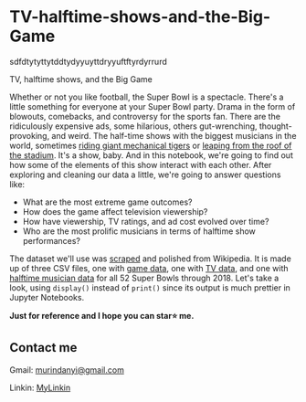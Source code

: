 # TV-halftime-shows-and-the-Big-Game

sdfdtytyttytddtydyyuyttdryyuftftyrdyrrurd

TV, halftime shows, and the Big Game
<p>Whether or not you like football, the Super Bowl is a spectacle. There's a little something for everyone at your Super Bowl party. Drama in the form of blowouts, comebacks, and controversy for the sports fan. There are the ridiculously expensive ads, some hilarious, others gut-wrenching, thought-provoking, and weird. The half-time shows with the biggest musicians in the world, sometimes <a href="https://youtu.be/ZD1QrIe--_Y?t=14">riding giant mechanical tigers</a> or <a href="https://youtu.be/mjrdywp5nyE?t=62">leaping from the roof of the stadium</a>. It's a show, baby. And in this notebook, we're going to find out how some of the elements of this show interact with each other. After exploring and cleaning our data a little, we're going to answer questions like:</p>
<ul>
<li>What are the most extreme game outcomes?</li>
<li>How does the game affect television viewership?</li>
<li>How have viewership, TV ratings, and ad cost evolved over time?</li>
<li>Who are the most prolific musicians in terms of halftime show performances?</li>
</ul>
<p>The dataset we'll use was <a href="https://en.wikipedia.org/wiki/Web_scraping">scraped</a> and polished from Wikipedia. It is made up of three CSV files, one with <a href="https://en.wikipedia.org/wiki/List_of_Super_Bowl_champions">game data</a>, one with <a href="https://en.wikipedia.org/wiki/Super_Bowl_television_ratings">TV data</a>, and one with <a href="https://en.wikipedia.org/wiki/List_of_Super_Bowl_halftime_shows">halftime musician data</a> for all 52 Super Bowls through 2018. Let's take a look, using <code>display()</code> instead of <code>print()</code> since its output is much prettier in Jupyter Notebooks.</p>

 **Just for reference and I hope you can star⭐ me.**
  
  ## Contact me
  
  Gmail: murindanyi@gmail.com
  
  Linkin: [MyLinkin](https://www.linkedin.com/in/murindanyi-sudi-aa8793150/)
